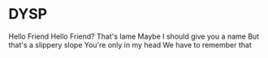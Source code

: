 # DYSP
Hello Friend
Hello Friend? 
That's lame
Maybe I should give you a name
But that's a slippery slope
You're only in my head
We have to remember that
